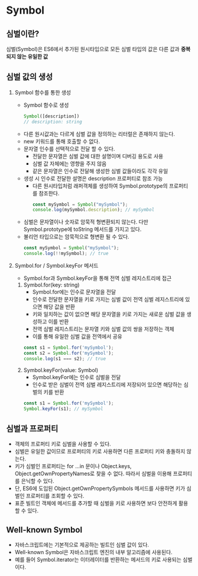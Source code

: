 # Symbol

## 심벌이란?
심벌(Symbol)은 ES6에서 추가된 원시타입으로 모든 심벌 타입의 값은 다른 값과 **중복되지 않는 유일한 값**

## 심벌 값의 생성

1. Symbol 함수를 통한 생성
    - Symbol 함수로 생성
       ```js
       Symbol([description])
       // description: string
       ```
    - 다른 원시값과는 다르게 심벌 값을 정의하는 리터럴은 존재하지 않는다.
    - new 키워드를 통해 호출할 수 없다.
    - 문자열 인수를 선택적으로 전달 할 수 있다. 
      - 전달한 문자열은 심벌 값에 대한 설명이며 디버깅 용도로 사용
      - 심벌 값 자체에는 영향을 주지 않음
      - 같은 문자열은 인수로 전달해 생성한 심벌 값들이라도 각각 유일
    - 생성 시 인수로 전달한 설명은 description 프로퍼티로 참조 가능 
      - 다른 원시타입처럼 래퍼객체를 생성하여 Symbol.prototype의 프로퍼티를 참조한다.
         ```js
         const mySymbol = Symbol("mySymbol");
         console.log(mySymbol.description); // mySymbol
         ```
    - 심벌은 문자열이나 숫자로 암묵적 형변환되지 않는다. 다만 Symbol.prototype에 toString 메서드를 가지고 있다.
    - 불리언 타입으로는 암묵적으로 형변환 될 수 있다.
      ```js
      const mySymbol = Symbol("mySymbol");
      console.log(!!mySymbol); // true
      ```

2. Symbol.for / Symbol.keyFor 메서드
   - Symbol.for과 Symbol.keyFor을 통해 전역 심벌 레지스트리에 접근
   1. Symbol.for(key: string)
      - Symbol.for에는 인수로 문자열을 전달
      - 인수로 전달한 문자열을 키로 가지는 심벌 값이 전역 심벌 레지스트리에 있으면 해당 값을 반환
      - 키와 일치하는 값이 없으면 해당 문자열을 키로 가지는 새로운 심벌 값을 생성하고 이를 반환
      - 전역 심벌 레지스트리는 문자열 키와 심벌 값의 쌍을 저장하는 객체
      - 이를 통해 유일한 심벌 값을 전역에서 공유
      ```js
      const s1 = Symbol.for('mySymbol');
      const s2 = Symbol.for('mySymbol');
      console.log(s1 === s2); // true
      ```
   2. Symbol.keyFor(value: Symbol)
       - Symbol.keyFor에는 인수로 심벌을 전달
       - 인수로 받은 심벌이 전역 심벌 레지스트리에 저장되어 있으면 해당하는 심벌의 키를 반환
      ```js
      const s1 = Symbol.for('mySymbol');
      Symbol.keyFor(s1); // mySymbol
      ```


## 심벌과 프로퍼티
- 객체의 프로퍼티 키로 심벌을 사용할 수 있다.
- 심벌은 유일한 값이므로 프로퍼티의 키로 사용하면 다른 프로퍼티 키와 충돌하지 않는다.
- 키가 심벌인 프로퍼티는 for ...in 문이나 Object.keys, Object.getOwnPropertyNames로 찾을 수 없다. 따라서 심벌을 이용해 프로퍼티를 은닉할 수 있다.
- 단, ES6에 도입된 Object.getOwnPropertySymbols 메서드를 사용하면 키가 심벌인 프로퍼티를 조회할 수 있다.
- 표준 빌트인 객체에 메서드를 추가할 때 심벌을 키로 사용하면 보다 안전하게 활용할 수 있다.

## Well-known Symbol
- 자바스크립트에는 기본적으로 제공하는 빌트인 심벌 값이 있다.
- Well-known Symbol은 자바스크립트 엔진의 내부 알고리즘에 사용된다.
- 예를 들어 Symbol.iterator는 이터레이터를 반환하는 메서드의 키로 사용되는 심벌이다.